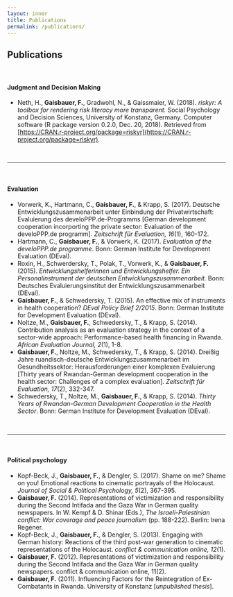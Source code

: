 ```yaml
---
layout: inner
title: Publications
permalink: /publications/
---
```


## Publications


<br>

#### Judgment and Decision Making
- Neth, H., **Gaisbauer, F.**, Gradwohl, N., & Gaissmaier, W. (2018). *riskyr: A toolbox for rendering risk literacy more transparent.* Social Psychology and Decision Sciences, University of Konstanz, Germany. Computer software (R package version 0.2.0, Dec. 20, 2018). Retrieved from [https://CRAN.r-project.org/package=riskyr](https://CRAN.r-project.org/package=riskyr).


<br>
<hr>
<br>

#### Evaluation
- Vorwerk, K., Hartmann, C., **Gaisbauer, F.**, & Krapp, S. (2017). Deutsche Entwicklungszusammenarbeit unter Einbindung der Privatwirtschaft: Evaluierung des develoPPP.de-Programms [German development cooperation incorporting the private sector: Evaluation of the develoPPP.de programm]. *Zeitschrift für Evaluation, 16*(1), 160-172.
- Hartmann, C., **Gaisbauer, F.**, & Vorwerk, K. (2017). *Evaluation of the develoPPP.de programme*. Bonn: German Institute for Development Evaluation (DEval).
- Roxin, H., Schwerdersky, T., Polak, T., Vorwerk, K., & **Gaisbauer, F.** (2015). *Entwicklungshelferinnen und Entwicklungshelfer. Ein Personalinstrument der deutschen Entwicklungszusammenarbeit.* Bonn: Deutsches Evaluierungsinstitut der Entwicklungszusammenarbeit (DEval).
- **Gaisbauer, F.**, & Schwedersky, T. (2015). An effective mix of instruments in health cooperation? *DEval Policy Brief 2/2015*. Bonn: German Institute for Development Evaluation (DEval).
- Noltze, M., **Gaisbauer, F.**, Schwedersky, T., & Krapp, S. (2014). Contribution analysis as an evaluation strategy in the context of a sector-wide approach: Performance-based health financing in Rwanda. *African Evaluation Journal, 2*(1), 1-8.
- **Gaisbauer, F.**, Noltze, M., Schwedersky, T., & Krapp, S. (2014). Dreißig Jahre ruandisch-deutsche Entwicklungszusammenarbeit im Gesundheitssektor: Herausforderungen einer komplexen Evaluierung [Thirty years of Rwandan-German development cooperation in the health sector: Challenges of a complex evaluation]. *Zeitschrift für Evaluation, 17*(2), 332-347.
- Schwedersky, T., Noltze, M., **Gaisbauer, F.**, & Krapp, S. (2014). *Thirty Years of Rwandan-German Development Cooperation in the Health Sector*. Bonn: German Institute for Development Evaluation (DEval).

<br>
<hr>
<br>

#### Political psychology
- Kopf-Beck, J., **Gaisbauer, F.**, & Dengler, S. (2017). Shame on me? Shame on you! Emotional reactions to cinematic portrayals of the Holocaust. *Journal of Social & Political Psychology, 5*(2), 367-395.
- **Gaisbauer, F.** (2014). Representations of victimization and responsibility during the Second Intifada and the Gaza War in German quality newspapers. In W. Kempf & D. Shinar (Eds.), *The Israeli-Palestinian conflict: War coverage and peace journalism* (pp. 188-222). Berlin: Irena Regener.
- Kopf-Beck, J., **Gaisbauer, F.**, & Dengler, S. (2013). Engaging with German history: Reactions of the third post-war generation to cinematic representations of the Holocaust. *conflict & communication online, 12*(1).
- **Gaisbauer, F.** (2012). Representations of victimization and responsibility during the Second Intifada and the Gaza War in German quality newspapers. conflict & communication online, 11(2).  
- **Gaisbauer, F.** (2011). Influencing Factors for the Reintegration of Ex-Combatants in Rwanda. University of Konstanz [*unpublished thesis*].

